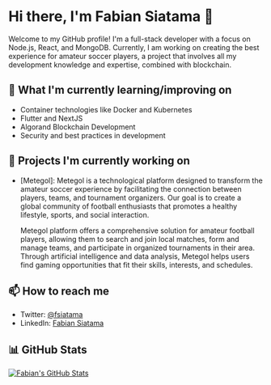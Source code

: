 # Hi there, I'm Fabian Siatama 👋

Welcome to my GitHub profile! I'm a full-stack developer with a focus on Node.js, React, and MongoDB.
Currently, I am working on creating the best experience for amateur soccer players, a project that involves all my development knowledge and expertise, combined with blockchain.

## 🌱 What I'm currently learning/improving on

- Container technologies like Docker and Kubernetes
- Flutter and NextJS
- Algorand Blockchain Development
- Security and best practices in development

## 🔭 Projects I'm currently working on

- [Metegol]: Metegol is a technological platform designed to transform the amateur soccer experience by facilitating the connection between players, teams, and tournament organizers. Our goal is to create a global community of football enthusiasts that promotes a healthy lifestyle, sports, and social interaction.

  Metegol platform offers a comprehensive solution for amateur football players, allowing them to search and join local matches, form and manage teams, and participate in organized tournaments in their area. Through artificial intelligence and data analysis, Metegol helps users find gaming opportunities that fit their skills, interests, and schedules.


## 📫 How to reach me

- Twitter: [@fsiatama](https://twitter.com/Fsiatama)
- LinkedIn: [Fabian Siatama](https://linkedin.com/in/fabian-siatama)

## 📊 GitHub Stats

[![Fabian's GitHub Stats](https://github-readme-stats.vercel.app/api?username=fsiatama&count_private=true&show_icons=true&theme=radical)](https://github.com/anuraghazra/github-readme-stats)
